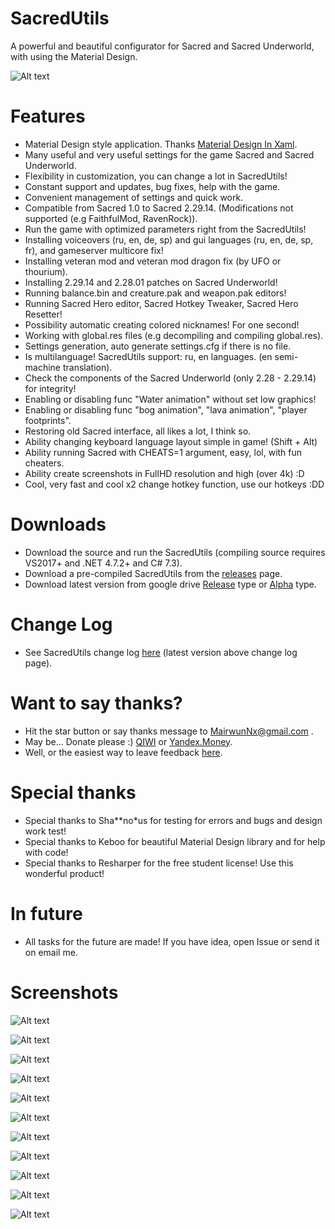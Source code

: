 # SacredUtils
A powerful and beautiful configurator for Sacred and Sacred Underworld, with using the Material Design.

![Alt text](images/SacredUtils_MainPage.png "SacredUtils main page.")

# Features

 * Material Design style application. Thanks [Material Design In Xaml](https://github.com/MaterialDesignInXAML/MaterialDesignInXamlToolkit).
 * Many useful and very useful settings for the game Sacred and Sacred Underworld.
 * Flexibility in customization, you can change a lot in SacredUtils!
 * Constant support and updates, bug fixes, help with the game.
 * Convenient management of settings and quick work.
 * Compatible from Sacred 1.0 to Sacred 2.29.14. (Modifications not supported (e.g FaithfulMod, RavenRock)).
 * Run the game with optimized parameters right from the SacredUtils!
 * Installing voiceovers (ru, en, de, sp) and gui languages (ru, en, de, sp, fr), and gameserver multicore fix!
 * Installing veteran mod and veteran mod dragon fix (by UFO or thourium).
 * Installing 2.29.14 and 2.28.01 patches on Sacred Underworld!
 * Running balance.bin and creature.pak and weapon.pak editors!
 * Running Sacred Hero editor, Sacred Hotkey Tweaker, Sacred Hero Resetter!
 * Possibility automatic creating colored nicknames! For one second!
 * Working with global.res files (e.g decompiling and compiling global.res).
 * Settings generation, auto generate settings.cfg if there is no file.
 * Is multilanguage! SacredUtils support: ru, en languages. (en semi-machine translation).
 * Check the components of the Sacred Underworld (only 2.28 - 2.29.14) for integrity!
 * Enabling or disabling func "Water animation" without set low graphics!
 * Enabling or disabling func "bog animation", "lava animation", "player footprints".
 * Restoring old Sacred interface, all likes a lot, I think so.
 * Ability changing keyboard language layout simple in game! (Shift + Alt)
 * Ability running Sacred with CHEATS=1 argument, easy, lol, with fun cheaters.
 * Ability create screenshots in FullHD resolution and high (over 4k) :D
 * Cool, very fast and cool x2 change hotkey function, use our hotkeys :DD

# Downloads

 * Download the source and run the SacredUtils (compiling source requires VS2017+ and .NET 4.7.2+ and C# 7.3).
 * Download a pre-compiled SacredUtils from the [releases](https://github.com/MairwunNx/SacredUtils/releases) page.
 * Download latest version from google drive [Release](https://drive.google.com/file/d/1sDiiIYW0_JXMqh6IAHMOyf3IKPySCr4Q/view) type or [Alpha](https://drive.google.com/file/d/1xZzaj0v41S7nkSXkn4GWoDTkBtzeRc2Y/view) type.
 
# Change Log

 * See SacredUtils change log [here](https://github.com/MairwunNx/SacredUtils/blob/master/CHANGELOG.md) (latest version above change log page).

# Want to say thanks?

 * Hit the star button or say thanks message to MairwunNx@gmail.com .
 * May be... Donate please :) [QIWI](https://qiwi.me/mairwunnx) or [Yandex.Money](https://money.yandex.ru/to/410015993365458).
 * Well, or the easiest way to leave feedback [here](https://docs.google.com/forms/d/e/1FAIpQLSfkNwFlN2VV_gju2jo9iTxb5FRfmuUZC6FM-vd2ZErQBA1gwQ/viewform).

# Special thanks

 * Special thanks to Sha**no*us for testing for errors and bugs and design work test!
 * Special thanks to Keboo for beautiful Material Design library and for help with code!
 * Special thanks to Resharper for the free student license! Use this wonderful product!

# In future

 * All tasks for the future are made! If you have idea, open Issue or send it on email me.

# Screenshots

![Alt text](images/SacredUtils_SampleScreen01.png)

![Alt text](images/SacredUtils_SampleScreen02.png)

![Alt text](images/SacredUtils_SampleScreen03.png)

![Alt text](images/SacredUtils_SampleScreen04.png)

![Alt text](images/SacredUtils_SampleScreen05.png)

![Alt text](images/SacredUtils_SampleScreen06.png)

![Alt text](images/SacredUtils_SampleScreen07.png)

![Alt text](images/SacredUtils_SampleScreen08.png)

![Alt text](images/SacredUtils_SampleScreen09.png)

![Alt text](images/SacredUtils_SampleScreen10.png)

![Alt text](images/SacredUtils_SampleScreen11.png)